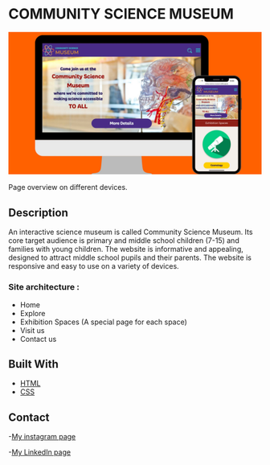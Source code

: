 # COMMUNITY SCIENCE MUSEUM

![image](https://raw.githubusercontent.com/bushrakalaji/Symester-project-1/main/images/portfolio.jpg?token=GHSAT0AAAAAABUKFQTTTJMBUKXAOFJBBMTSYU3NWDA)

Page overview on different devices.

## Description

An interactive science museum is called  Community Science Museum. Its core target audience is primary and middle school children (7-15) and families with young children. The website is informative and appealing, designed to attract middle school pupils and their parents. The website is responsive and easy to use on a variety of devices.

### Site architecture :

- Home 
- Explore
- Exhibition Spaces (A special page for each space)
- Visit us
- Contact us


## Built With

- [HTML](https://html.com/)
- [CSS](https://css.com/)


## Contact

-[My instagram page](https://www.instagram.com/bushra_00/)

-[My LinkedIn page](https://www.linkedin.com/in/bushra-kalaji-6775a921a/)


